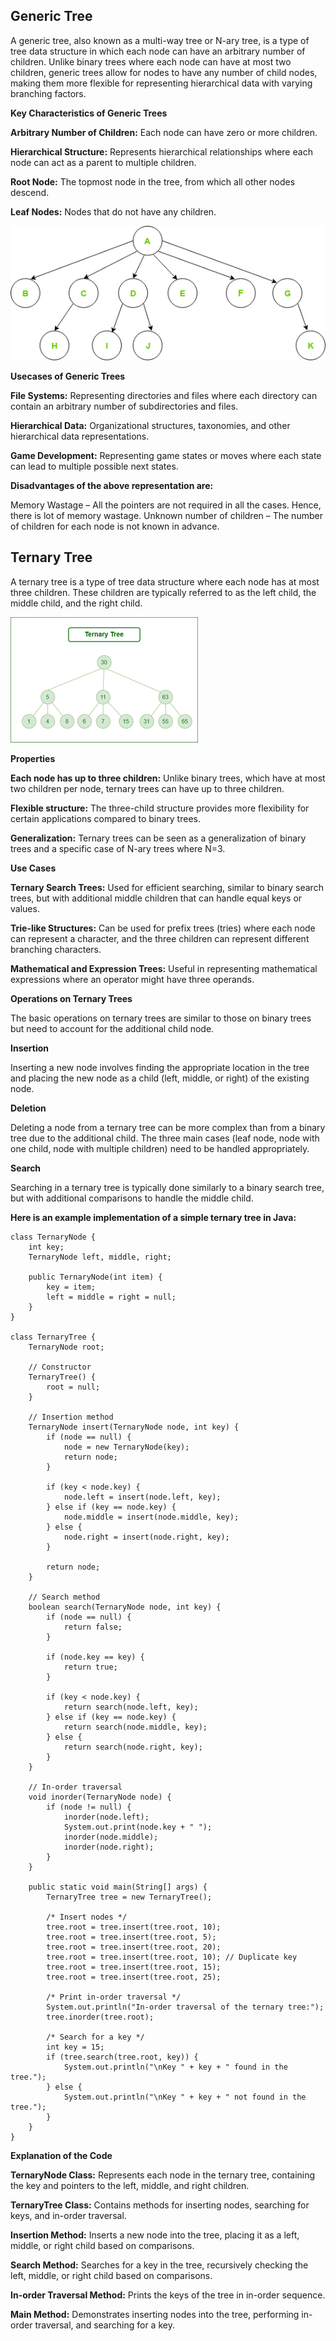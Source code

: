 ## Generic Tree

A generic tree, also known as a multi-way tree or N-ary tree, is a type of tree data structure in which each node can have an arbitrary number of children. Unlike binary trees where each node can have at most two children, generic trees allow for nodes to have any number of child nodes, making them more flexible for representing hierarchical data with varying branching factors.

**Key Characteristics of Generic Trees**

**Arbitrary Number of Children:** Each node can have zero or more children.

**Hierarchical Structure:** Represents hierarchical relationships where each node can act as a parent to multiple children.

**Root Node:** The topmost node in the tree, from which all other nodes descend.

**Leaf Nodes:** Nodes that do not have any children.


![Time Complexity](images/generic-tree_gfg.png)

**Usecases of Generic Trees**

**File Systems:** Representing directories and files where each directory can contain an arbitrary number of subdirectories and files.

**Hierarchical Data:** Organizational structures, taxonomies, and other hierarchical data representations.

**Game Development:** Representing game states or moves where each state can lead to multiple possible next states.

**Disadvantages of the above representation are:**

Memory Wastage – All the pointers are not required in all the cases. Hence, there is lot of memory wastage.
Unknown number of children – The number of children for each node is not known in advance.


## Ternary Tree

A ternary tree is a type of tree data structure where each node has at most three children. These children are typically referred to as the left child, the middle child, and the right child.

![Time Complexity](images/ternary1-300x201.png)

**Properties**

**Each node has up to three children:** Unlike binary trees, which have at most two children per node, ternary trees can have up to three children.

**Flexible structure:** The three-child structure provides more flexibility for certain applications compared to binary trees.

**Generalization:** Ternary trees can be seen as a generalization of binary trees and a specific case of N-ary trees where N=3.

**Use Cases**

**Ternary Search Trees:** Used for efficient searching, similar to binary search trees, but with additional middle children that can handle equal keys or values.

**Trie-like Structures:** Can be used for prefix trees (tries) where each node can represent a character, and the three children can represent different branching characters.

**Mathematical and Expression Trees:** Useful in representing mathematical expressions where an operator might have three operands.

**Operations on Ternary Trees**

The basic operations on ternary trees are similar to those on binary trees but need to account for the additional child node.

**Insertion**

Inserting a new node involves finding the appropriate location in the tree and placing the new node as a child (left, middle, or right) of the existing node.

**Deletion**

Deleting a node from a ternary tree can be more complex than from a binary tree due to the additional child. The three main cases (leaf node, node with one child, node with multiple children) need to be handled appropriately.

**Search**

Searching in a ternary tree is typically done similarly to a binary search tree, but with additional comparisons to handle the middle child.

**Here is an example implementation of a simple ternary tree in Java:**

```
class TernaryNode {
    int key;
    TernaryNode left, middle, right;

    public TernaryNode(int item) {
        key = item;
        left = middle = right = null;
    }
}

class TernaryTree {
    TernaryNode root;

    // Constructor
    TernaryTree() {
        root = null;
    }

    // Insertion method
    TernaryNode insert(TernaryNode node, int key) {
        if (node == null) {
            node = new TernaryNode(key);
            return node;
        }

        if (key < node.key) {
            node.left = insert(node.left, key);
        } else if (key == node.key) {
            node.middle = insert(node.middle, key);
        } else {
            node.right = insert(node.right, key);
        }

        return node;
    }

    // Search method
    boolean search(TernaryNode node, int key) {
        if (node == null) {
            return false;
        }

        if (node.key == key) {
            return true;
        }

        if (key < node.key) {
            return search(node.left, key);
        } else if (key == node.key) {
            return search(node.middle, key);
        } else {
            return search(node.right, key);
        }
    }

    // In-order traversal
    void inorder(TernaryNode node) {
        if (node != null) {
            inorder(node.left);
            System.out.print(node.key + " ");
            inorder(node.middle);
            inorder(node.right);
        }
    }

    public static void main(String[] args) {
        TernaryTree tree = new TernaryTree();

        /* Insert nodes */
        tree.root = tree.insert(tree.root, 10);
        tree.root = tree.insert(tree.root, 5);
        tree.root = tree.insert(tree.root, 20);
        tree.root = tree.insert(tree.root, 10); // Duplicate key
        tree.root = tree.insert(tree.root, 15);
        tree.root = tree.insert(tree.root, 25);

        /* Print in-order traversal */
        System.out.println("In-order traversal of the ternary tree:");
        tree.inorder(tree.root);

        /* Search for a key */
        int key = 15;
        if (tree.search(tree.root, key)) {
            System.out.println("\nKey " + key + " found in the tree.");
        } else {
            System.out.println("\nKey " + key + " not found in the tree.");
        }
    }
}

```

**Explanation of the Code**

**TernaryNode Class:** Represents each node in the ternary tree, containing the key and pointers to the left, middle, and right children.

**TernaryTree Class:** Contains methods for inserting nodes, searching for keys, and in-order traversal.

**Insertion Method:** Inserts a new node into the tree, placing it as a left, middle, or right child based on comparisons.

**Search Method:** Searches for a key in the tree, recursively checking the left, middle, or right child based on comparisons.

**In-order Traversal Method:** Prints the keys of the tree in in-order sequence.

**Main Method:** Demonstrates inserting nodes into the tree, performing in-order traversal, and searching for a key.
